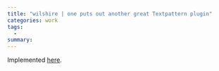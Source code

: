 ```yaml
---
title: "wilshire | one puts out another great Textpattern plugin"
categories: work
tags:
  -
summary: 
---
```

<p>Implemented <a href="/archives">here</a>.</p>
